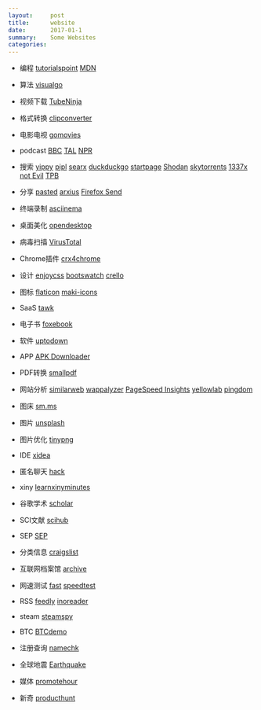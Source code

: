 ```yaml
---
layout:     post
title:      website
date:       2017-01-1
summary:    Some Websites
categories: 
---
```

* 编程     [tutorialspoint](https://www.tutorialspoint.com/)
            [MDN](https://developer.mozilla.org)
* 算法     [visualgo](https://visualgo.net/en)
* 视频下载  [TubeNinja](https://www.tubeninja.net/)
* 格式转换  [clipconverter](http://www.clipconverter.cc/)
* 电影电视  [gomovies](https://gomovies.to/) 
* podcast   [BBC](http://www.bbc.co.uk/podcasts)
            [TAL](https://www.thisamericanlife.org)
            [NPR](http://www.npr.org/)
* 搜索      [yippy](http://yippy.com/)
            [pipl](https://pipl.com/)
            [searx](https://searx.me/) 
            [duckduckgo](https://duckduckgo.com/)
            [startpage](https://www.startpage.com/)
            [Shodan](https://www.shodan.io/)
            [skytorrents](https://www.skytorrents.in/)
            [1337x](http://1337x.to/)
            [not Evil](http://hss3uro2hsxfogfq.onion/)
            [TPB](http://uj3wazyk5u4hnvtk.onion/)

* 分享      [pasted](http://pasted.co/)
            [arxius](https://arxius.io/) 
            [Firefox Send](https://send.firefox.com/)
* 终端录制  [asciinema](https://asciinema.org/)
* 桌面美化  [opendesktop](https://www.opendesktop.org/)
* 病毒扫描  [VirusTotal](https://www.virustotal.com)
* Chrome插件 [crx4chrome](https://www.crx4chrome.com/)
* 设计      [enjoycss](http://enjoycss.com/)
            [bootswatch](https://bootswatch.com/)
            [crello](https://crello.com/)
* 图标        [flaticon](https://www.flaticon.com/)
            [maki-icons](https://www.mapbox.com/maki-icons/)
* SaaS       [tawk](https://www.tawk.to/) 
* 电子书     [foxebook](http://www.foxebook.net/)
* 软件       [uptodown](http://uptodown.com)
* APP        [APK Downloader](https://apps.evozi.com/apk-downloader/)
* PDF转换     [smallpdf](https://smallpdf.com/)

* 网站分析   [similarweb](https://www.similarweb.com/)
            [wappalyzer](https://wappalyzer.com/)
            [PageSpeed Insights](https://developers.google.com/speed/pagespeed/insights/)
            [yellowlab](http://yellowlab.tools/)
            [pingdom](https://tools.pingdom.com/)
* 图床       [sm.ms](https://sm.ms/)
* 图片       [unsplash](https://unsplash.com/)
* 图片优化    [tinypng](https://tinypng.com/)
* IDE       [xidea](http://xidea.online)
* 匿名聊天   [hack](https://hack.chat/)
* xiny [learnxinyminutes](https://learnxinyminutes.com/)
* 谷歌学术    [scholar](https://scholar.google.com/)
* SCI文献     [scihub](http://sci-hub.io/)   
* SEP         [SEP](https://plato.stanford.edu/)
* 分类信息       [craigslist](https://www.craigslist.org/)
* 互联网档案馆 [archive](https://archive.org/)

* 网速测试    [fast](https://fast.com/) 
            [speedtest](http://beta.speedtest.net/)
* RSS [feedly](https://feedly.com)
    [inoreader](https://www.inoreader.com/)
* steam [steamspy](http://steamspy.com/)
* BTC   [BTCdemo](http://www.blockchaindemo.io/)
* 注册查询 [namechk](https://namechk.com/)

* 全球地震 [Earthquake](http://www.earthquick.world/)
* 媒体   [promotehour](http://promotehour.com/)
* 新奇   [producthunt](https://www.producthunt.com)